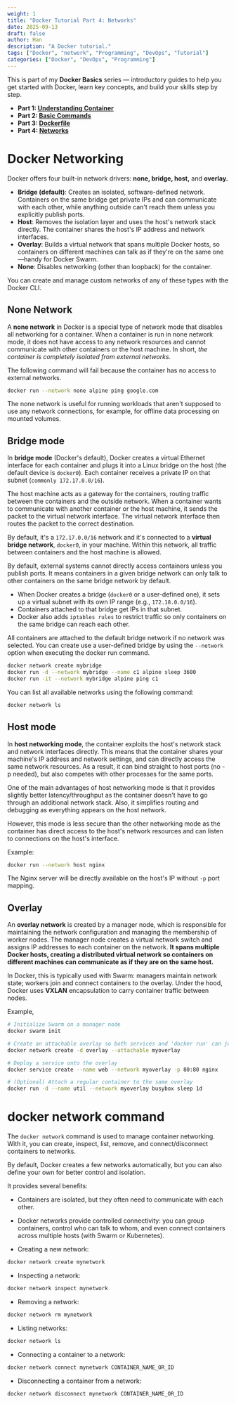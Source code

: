 ```yaml
---
weight: 1
title: "Docker Tutorial Part 4: Networks"
date: 2025-09-13
draft: false
author: Han
description: "A Docker tutorial."
tags: ["Docker", "network", "Programming", "DevOps", "Tutorial"]
categories: ["Docker", "DevOps", "Programming"]
---
```


This is part of my **Docker Basics** series — introductory guides to help you get started with Docker, learn key concepts, and build your skills step by step.

* **Part 1: [Understanding Container](https://han8931.github.io/docker-basics/)**
* **Part 2: [Basic Commands](https://han8931.github.io/docker-commands/)** 
* **Part 3: [Dockerfile](https://han8931.github.io/docker-dockerfile/)**
* **Part 4: [Networks](https://han8931.github.io/docker-networks/)**


# Docker Networking

Docker offers four built-in network drivers: **none, bridge, host,** and **overlay.**

- **Bridge (default)**: Creates an isolated, software-defined network. Containers on the same bridge get private IPs and can communicate with each other, while anything outside can't reach them unless you explicitly publish ports.
- **Host**: Removes the isolation layer and uses the host's network stack directly. The container shares the host's IP address and network interfaces.
- **Overlay**: Builds a virtual network that spans multiple Docker hosts, so containers on different machines can talk as if they're on the same one—handy for Docker Swarm.
- **None**: Disables networking (other than loopback) for the container.

You can create and manage custom networks of any of these types with the Docker CLI.

## None Network

A **none network** in Docker is a special type of network mode that disables all networking for a container. When a container is run in none network mode, it does not have access to any network resources and cannot communicate with other containers or the host machine. In short, *the container is completely isolated from external networks.*

The following command will fail because the container has no access to external networks.
```sh
docker run --network none alpine ping google.com
```
The none network is useful for running workloads that aren't supposed to use any network connections, for example, for offline data processing on mounted volumes.

## Bridge mode

In **bridge mode** (Docker's default), Docker creates a virtual Ethernet interface for each container and plugs it into a Linux bridge on the host (the default device is `docker0`). Each container receives a private IP on that subnet (`commonly 172.17.0.0/16`).

The host machine acts as a gateway for the containers, routing traffic between the containers and the outside network. When a container wants to communicate with another container or the host machine, it sends the packet to the virtual network interface. The virtual network interface then routes the packet to the correct destination.

By default, it's a `172.17.0.0/16` network and it's connected to a **virtual bridge network**, `docker0`, in your machine. Within this network, all traffic between containers and the host machine is allowed. 

By default, external systems cannot directly access containers unless you publish ports. It means containers in a given bridge network can only talk to other containers on the same bridge network by default.

- When Docker creates a bridge (`docker0` or a user-defined one), it sets up a virtual subnet with its own IP range (e.g., `172.18.0.0/16`).
- Containers attached to that bridge get IPs in that subnet.
- Docker also adds `iptables rules` to restrict traffic so only containers on the same bridge can reach each other.

All containers are attached to the default bridge network if no network was selected. You can create use a user-defined bridge by using the `--network` option when executing the docker run command. 

```sh
docker network create mybridge
docker run -d --network mybridge --name c1 alpine sleep 3600
docker run -it --network mybridge alpine ping c1
```

You can list all available networks using the following command:
```sh
docker network ls
```

## Host mode

In **host networking mode**, the container exploits the host's network stack and network interfaces directly. This means that the container shares your machine's IP address and network settings, and can directly access the same network resources. As a result, it can bind straight to host ports (no -p needed), but also competes with other processes for the same ports.

One of the main advantages of host networking mode is that it provides slightly better latency/throughput as the container doesn't have to go through an additional network stack. Also, it simplifies routing and debugging as everything appears on the host network. 

However, this mode is less secure than the other networking mode as the container has direct access to the host's network resources and can listen to connections on the host's interface. 

Example:
```sh
docker run --network host nginx
```
The Nginx server will be directly available on the host's IP without `-p` port mapping.

## Overlay

An **overlay network** is created by a manager node, which is responsible for maintaining the network configuration and managing the membership of worker nodes. The manager node creates a virtual network switch and assigns IP addresses to each container on the network. **It spans multiple Docker hosts, creating a distributed virtual network so containers on different machines can communicate as if they are on the same host.**

In Docker, this is typically used with Swarm: managers maintain network state; workers join and connect containers to the overlay. Under the hood, Docker uses **VXLAN** encapsulation to carry container traffic between nodes.

Example,
```sh
# Initialize Swarm on a manager node
docker swarm init

# Create an attachable overlay so both services and 'docker run' can join
docker network create -d overlay --attachable myoverlay

# Deploy a service onto the overlay
docker service create --name web --network myoverlay -p 80:80 nginx

# (Optional) Attach a regular container to the same overlay
docker run -d --name util --network myoverlay busybox sleep 1d
```

# docker network command

The `docker network` command is used to manage container networking. With it, you can create, inspect, list, remove, and connect/disconnect containers to networks.

By default, Docker creates a few networks automatically, but you can also define your own for better control and isolation.

It provides several benefits:
- Containers are isolated, but they often need to communicate with each other.
- Docker networks provide controlled connectivity: you can group containers, control who can talk to whom, and even connect containers across multiple hosts (with Swarm or Kubernetes).

- Creating a new network:
```sh
docker network create mynetwork
```
- Inspecting a network:
```sh
docker network inspect mynetwork
```
- Removing a network:
```sh
docker network rm mynetwork
```
- Listing networks:
```sh
docker network ls
```
- Connecting a container to a network:
```sh
docker network connect mynetwork CONTAINER_NAME_OR_ID
```
- Disconnecting a container from a network:
```sh
docker network disconnect mynetwork CONTAINER_NAME_OR_ID
```

